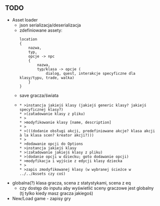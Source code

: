 ## TODO

- Asset loader 
    - json serializacja/deserializacja
    - zdefiniowane assety:
      ``` 
      location 
      { 
          nazwa, 
          typ, 
          opcje -> npc 
          { 
              nazwa, 
              typ/klasa -> opcje (
                  dialog, quest, interakcje specyficzne dla klasy/typu, trade, walka) 
          } 
      }
      ```
    - save gracza/świata
  -     * >instancja jakiejś klasy (jakiejś generic klasy? jakiejś specyficznej klasy?)
        * >(załadowanie klasy z pliku)
        * >
        * >modyfikowanie klasy [name, description]
        * >
        * >(((dodanie obsługi akcji, predefiniowane akcje? klasa akcji à la klasa scen? kreator akcji?)))
        * >
        * >dodawanie opcji do Options
        * >instancja jakiejś klasy
        * >(załadowanie jakiejś klasy z pliku)
        * >(dodanie opcji w dziecku; goto dodawanie opcji)
        * >modyfikacja i wyjście z edycji klasy dziecka
        * >
        * >zapis zmodyfikowanej klasy (w wybranej ścieżce w ../../Assets czy coś)

- globalna(?) klasa gracza, scena z statystykami, scena z eq
  - czy dostęp do inputu aby wyświetlić sceny graczowe jest globalny (tj tylko kiedy masz gracza jakiegoś)
- New/Load game - zapisy gry
